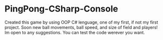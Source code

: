 ﻿# PingPong-CSharp-Console
Created this game by using OOP C# lenguage, one of my first, if not my first project.
Soon new ball movements, ball speed, and size of field and players!
Im open to any suggestions.
You can test the code werever you want.
